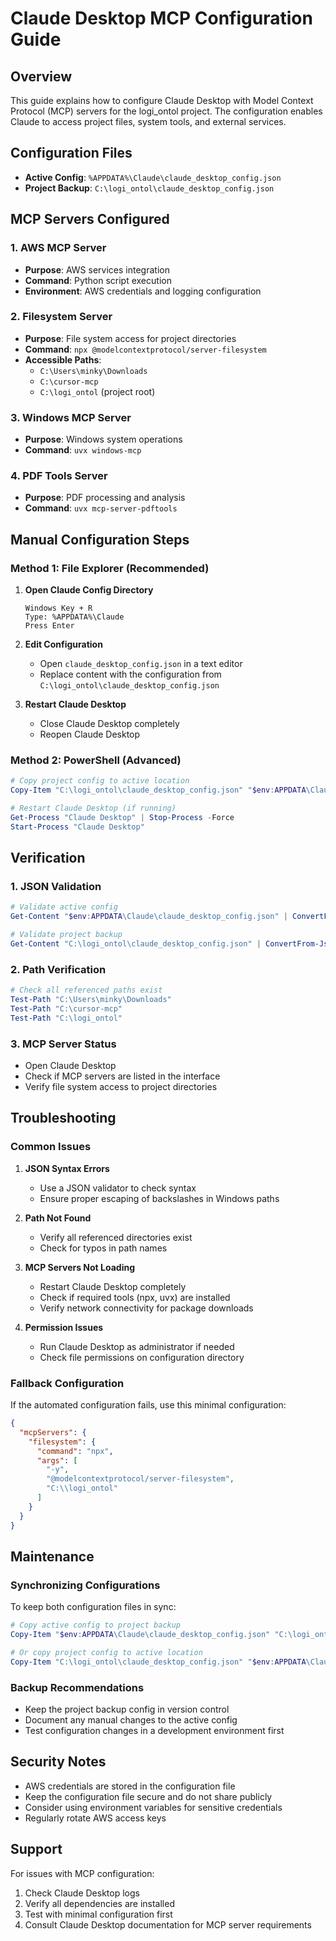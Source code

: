 # Claude Desktop MCP Configuration Guide

## Overview

This guide explains how to configure Claude Desktop with Model Context Protocol (MCP) servers for the logi_ontol project. The configuration enables Claude to access project files, system tools, and external services.

## Configuration Files

- **Active Config**: `%APPDATA%\Claude\claude_desktop_config.json`
- **Project Backup**: `C:\logi_ontol\claude_desktop_config.json`

## MCP Servers Configured

### 1. AWS MCP Server
- **Purpose**: AWS services integration
- **Command**: Python script execution
- **Environment**: AWS credentials and logging configuration

### 2. Filesystem Server
- **Purpose**: File system access for project directories
- **Command**: `npx @modelcontextprotocol/server-filesystem`
- **Accessible Paths**:
  - `C:\Users\minky\Downloads`
  - `C:\cursor-mcp`
  - `C:\logi_ontol` (project root)

### 3. Windows MCP Server
- **Purpose**: Windows system operations
- **Command**: `uvx windows-mcp`

### 4. PDF Tools Server
- **Purpose**: PDF processing and analysis
- **Command**: `uvx mcp-server-pdftools`

## Manual Configuration Steps

### Method 1: File Explorer (Recommended)

1. **Open Claude Config Directory**
   ```
   Windows Key + R
   Type: %APPDATA%\Claude
   Press Enter
   ```

2. **Edit Configuration**
   - Open `claude_desktop_config.json` in a text editor
   - Replace content with the configuration from `C:\logi_ontol\claude_desktop_config.json`

3. **Restart Claude Desktop**
   - Close Claude Desktop completely
   - Reopen Claude Desktop

### Method 2: PowerShell (Advanced)

```powershell
# Copy project config to active location
Copy-Item "C:\logi_ontol\claude_desktop_config.json" "$env:APPDATA\Claude\claude_desktop_config.json" -Force

# Restart Claude Desktop (if running)
Get-Process "Claude Desktop" | Stop-Process -Force
Start-Process "Claude Desktop"
```

## Verification

### 1. JSON Validation
```powershell
# Validate active config
Get-Content "$env:APPDATA\Claude\claude_desktop_config.json" | ConvertFrom-Json

# Validate project backup
Get-Content "C:\logi_ontol\claude_desktop_config.json" | ConvertFrom-Json
```

### 2. Path Verification
```powershell
# Check all referenced paths exist
Test-Path "C:\Users\minky\Downloads"
Test-Path "C:\cursor-mcp"
Test-Path "C:\logi_ontol"
```

### 3. MCP Server Status
- Open Claude Desktop
- Check if MCP servers are listed in the interface
- Verify file system access to project directories

## Troubleshooting

### Common Issues

1. **JSON Syntax Errors**
   - Use a JSON validator to check syntax
   - Ensure proper escaping of backslashes in Windows paths

2. **Path Not Found**
   - Verify all referenced directories exist
   - Check for typos in path names

3. **MCP Servers Not Loading**
   - Restart Claude Desktop completely
   - Check if required tools (npx, uvx) are installed
   - Verify network connectivity for package downloads

4. **Permission Issues**
   - Run Claude Desktop as administrator if needed
   - Check file permissions on configuration directory

### Fallback Configuration

If the automated configuration fails, use this minimal configuration:

```json
{
  "mcpServers": {
    "filesystem": {
      "command": "npx",
      "args": [
        "-y",
        "@modelcontextprotocol/server-filesystem",
        "C:\\logi_ontol"
      ]
    }
  }
}
```

## Maintenance

### Synchronizing Configurations

To keep both configuration files in sync:

```powershell
# Copy active config to project backup
Copy-Item "$env:APPDATA\Claude\claude_desktop_config.json" "C:\logi_ontol\claude_desktop_config.json" -Force

# Or copy project config to active location
Copy-Item "C:\logi_ontol\claude_desktop_config.json" "$env:APPDATA\Claude\claude_desktop_config.json" -Force
```

### Backup Recommendations

- Keep the project backup config in version control
- Document any manual changes to the active config
- Test configuration changes in a development environment first

## Security Notes

- AWS credentials are stored in the configuration file
- Keep the configuration file secure and do not share publicly
- Consider using environment variables for sensitive credentials
- Regularly rotate AWS access keys

## Support

For issues with MCP configuration:
1. Check Claude Desktop logs
2. Verify all dependencies are installed
3. Test with minimal configuration first
4. Consult Claude Desktop documentation for MCP server requirements
